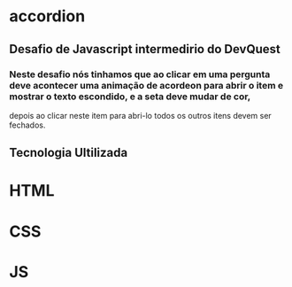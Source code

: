 # accordion
## Desafio de Javascript intermedirio do DevQuest

### Neste desafio nós tinhamos que ao clicar em uma pergunta deve acontecer uma animação de acordeon para abrir o item e mostrar o texto escondido, e a seta deve mudar de cor,
depois ao clicar neste item para abri-lo todos os outros itens devem ser fechados.

## Tecnologia Ultilizada

# HTML
# CSS
# JS
